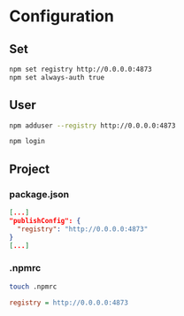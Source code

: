 # Configuration

## Set

```sh
npm set registry http://0.0.0.0:4873
npm set always-auth true
```

## User

```sh
npm adduser --registry http://0.0.0.0:4873
```

```sh
npm login
```

## Project

### package.json

```json
[...]
"publishConfig": {
  "registry": "http://0.0.0.0:4873"
}
[...]
```

### .npmrc

```sh
touch .npmrc
```

```ini
registry = http://0.0.0.0:4873
```
